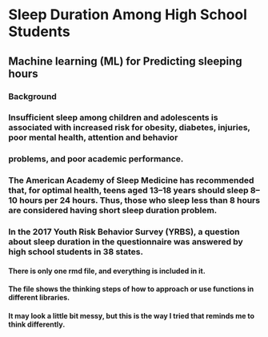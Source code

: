 # Sleep Duration Among High School Students
## Machine learning (ML) for Predicting sleeping hours


### Background
### Insufficient sleep among children and adolescents is associated with increased risk for obesity, diabetes, injuries, poor mental health, attention and behavior
### problems, and poor academic performance.
### The American Academy of Sleep Medicine has recommended that, for optimal health, teens aged 13–18 years should sleep 8–10 hours per 24 hours. Thus, those who sleep less than 8 hours are considered having short sleep duration problem.
### In the 2017 Youth Risk Behavior Survey (YRBS), a question about sleep duration in the questionnaire was answered by high school students in 38 states. 

#### There is only one rmd file, and everything is included in it.
#### The file shows the thinking steps of how to approach or use functions in different libraries. 
#### It may look a little bit messy, but this is the way I tried that reminds me to think differently. 
